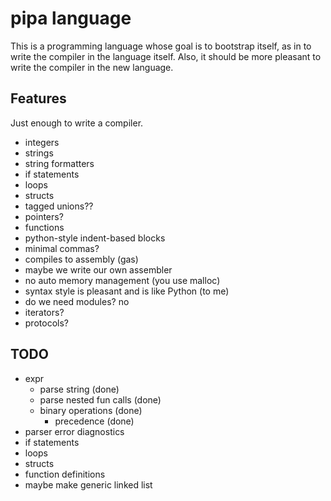 # pipa language

This is a programming language whose goal is to bootstrap itself,
as in to write the compiler in the language itself.
Also, it should be more pleasant to write the compiler in the
new language.

## Features

Just enough to write a compiler.

* integers
* strings
* string formatters
* if statements
* loops
* structs
* tagged unions??
* pointers?
* functions
* python-style indent-based blocks
* minimal commas?
* compiles to assembly (gas)
* maybe we write our own assembler
* no auto memory management (you use malloc)
* syntax style is pleasant and is like Python (to me)
* do we need modules? no
* iterators?
* protocols?

## TODO

* expr
    * parse string (done)
    * parse nested fun calls (done)
    * binary operations (done)
        * precedence (done)
* parser error diagnostics
* if statements
* loops
* structs
* function definitions
* maybe make generic linked list
